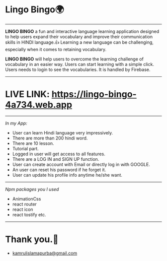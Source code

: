 # Lingo Bingo🌍

------------------------------

**LINGO BINGO**  a fun and interactive language learning application designed to help users expand their vocabulary and improve their communication skills in HINDI language.👍
Learning a new language can be challenging, especially when it comes to retaining vocabulary.

**LINGO BINGO** will help users to overcome the learning challenge of vocabulary in an easier way.  Users can start learning with a simple click. Users needs to login to see the vocabularies. It is handled by Firebase.  

------------------------------

# **LIVE LINK: https://lingo-bingo-4a734.web.app**

---------------------------

*In my App:*
  - User can learn Hindi language very impressively.
  - There are more than 200 hindi word.
  - There are 10 lesson.
  - Tutorial part.
  - Logged in user will get access to all features.
  - There are a LOG IN and SIGN UP function.
  - User can create account with Email or directly log in with GOOGLE.
  - An user can reset his password if he forget it. 
  - User can update his profile info anytime he/she want.

-----------------------------

*Npm packages you I used*
- AnimationCss
- react router
- react icon
- react tostify etc.

--------------------------

# Thank you.💐
- kamrulislamapurba@gmail.com
